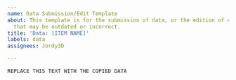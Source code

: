 ```yaml
---
name: Data Submission/Edit Template
about: This template is for the submission of data, or the edition of existing data
  that may be outdated or incorrect.
title: 'Data: [ITEM NAME]'
labels: data
assignees: Jordy3D

---
```


```
REPLACE THIS TEXT WITH THE COPIED DATA
```
